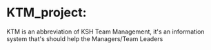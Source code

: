 # KTM_project:
KTM is an abbreviation of KSH Team Management, it's an information system that's should help the Managers/Team Leaders
